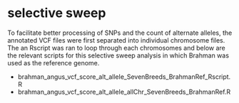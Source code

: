 # selective sweep
To facilitate better processing of SNPs and the count of alternate alleles, the annotated VCF files were first separated into individual chromosome files. The an Rscript was ran to loop through each chromosomes and below are the relevant scripts for this selective sweep analysis in which Brahman was used as the reference genome.

* brahman_angus_vcf_score_alt_allele_SevenBreeds_BrahmanRef_Rscript.R
* brahman_angus_vcf_score_alt_allele_allChr_SevenBreeds_BrahmanRef.R
